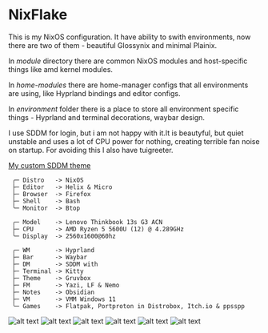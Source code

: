 # NixFlake

This is my NixOS configuration. It have ability to swith environments, now there are two of them - beautiful Glossynix and minimal Plainix.

In _module_ directory there are common NixOS modules and host-specific things like amd kernel modules.

In _home-modules_ there are home-manager configs that all environments are using, like Hyprland bindings and editor configs. 

In _environment_ folder there is a place to store all environment specific things - Hyprland and terminal decorations, waybar design.

I use SDDM for login, but i am not happy with it.It is beautyful, but quiet unstable and uses a lot of CPU power for nothing, creating terrible fan noise on startup. For avoiding this I also have tuigreeter.

[My custom SDDM theme](https://github.com/ArtemChandragupta/SDDM-hello)

```red
 ╭─ Distro   -> NixOS
 ├─ Editor   -> Helix & Micro
 ├─ Browser  -> Firefox
 ├─ Shell    -> Bash
 ╰─ Monitor  -> Btop
             
 ╭─ Model    -> Lenovo Thinkbook 13s G3 ACN
 ├─ CPU      -> AMD Ryzen 5 5600U (12) @ 4.289GHz
 ╰─ Display  -> 2560x1600@60hz
             
 ╭─ WM       -> Hyprland
 ├─ Bar      -> Waybar
 ├─ DM       -> SDDM with
 ├─ Terminal -> Kitty
 ├─ Theme    -> Gruvbox
 ├─ FM       -> Yazi, LF & Nemo
 ├─ Notes    -> Obsidian
 ├─ VM       -> VMM Windows 11
 ╰─ Games    -> Flatpak, Portproton in Distrobox, Itch.io & ppsspp
```

![alt text](https://sun9-17.userapi.com/impg/f78NExd-dneTaZZHwH5seDTPxZnaQK5BstjToA/G3hbBpASdcg.jpg?size=1280x800&quality=95&sign=4c6c46e14933883332bb11a8fce08e3d&type=album)
![alt text](https://sun9-7.userapi.com/impg/ZMKjguvlVge2eRwFz8mCIBxiXZN-73YilTC6ZA/w0HhsSV1daU.jpg?size=1280x960&quality=95&sign=2bbbbdc8d50fd1176d508f8ca61d75df&type=album)
![alt text](https://sun9-38.userapi.com/impg/gNzJ9fVsxoJj7S864ywfkxhdTpfZonexn6I7AA/8UE_0ENxrT4.jpg?size=1280x800&quality=95&sign=56c08005c92aa197d2cf056485e7cb02&type=album)
![alt text](https://sun9-46.userapi.com/impg/PCdH3ZdddrYeLf3H0-V8mqJ_cMXkz5ly0Ipm7g/dtN5zOIKOfY.jpg?size=1280x960&quality=95&sign=2efe73594c2d741a687c994d091f2a70&type=album)
![alt text](https://sun9-65.userapi.com/impg/0JDpFKlnfjZTciV85Z-E2EeVf5vmaVXEbh-JIg/z5rWIj8QuE4.jpg?size=1920x1200&quality=96&sign=18b3fb56d9d8b0a4cfb14a2ce13d33e7&type=album)
![alt text](https://sun9-60.userapi.com/impg/dFGYrXkvoOKx9h2C_LT-1hFMhB5esJVS3cDcTQ/3N9evbdVPj8.jpg?size=1920x1200&quality=95&sign=449151dcaec1df9e16460e74f14ab644&type=album)
